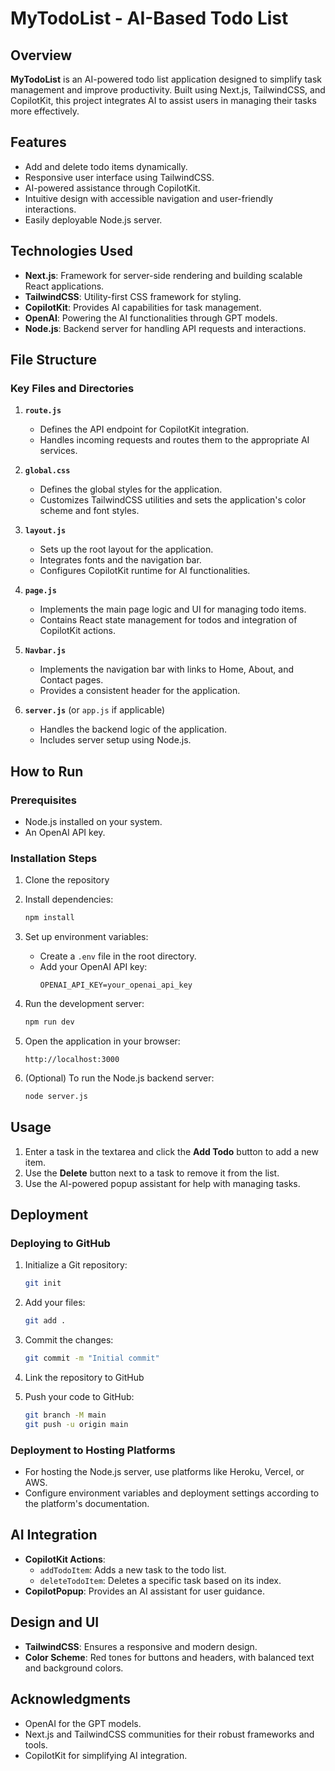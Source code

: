 # MyTodoList - AI-Based Todo List

## Overview
**MyTodoList** is an AI-powered todo list application designed to simplify task management and improve productivity. Built using Next.js, TailwindCSS, and CopilotKit, this project integrates AI to assist users in managing their tasks more effectively.

## Features
- Add and delete todo items dynamically.
- Responsive user interface using TailwindCSS.
- AI-powered assistance through CopilotKit.
- Intuitive design with accessible navigation and user-friendly interactions.
- Easily deployable Node.js server.

## Technologies Used
- **Next.js**: Framework for server-side rendering and building scalable React applications.
- **TailwindCSS**: Utility-first CSS framework for styling.
- **CopilotKit**: Provides AI capabilities for task management.
- **OpenAI**: Powering the AI functionalities through GPT models.
- **Node.js**: Backend server for handling API requests and interactions.

## File Structure
### Key Files and Directories

1. **`route.js`**
   - Defines the API endpoint for CopilotKit integration.
   - Handles incoming requests and routes them to the appropriate AI services.

2. **`global.css`**
   - Defines the global styles for the application.
   - Customizes TailwindCSS utilities and sets the application's color scheme and font styles.

3. **`layout.js`**
   - Sets up the root layout for the application.
   - Integrates fonts and the navigation bar.
   - Configures CopilotKit runtime for AI functionalities.

4. **`page.js`**
   - Implements the main page logic and UI for managing todo items.
   - Contains React state management for todos and integration of CopilotKit actions.

5. **`Navbar.js`**
   - Implements the navigation bar with links to Home, About, and Contact pages.
   - Provides a consistent header for the application.

6. **`server.js`** (or `app.js` if applicable)
   - Handles the backend logic of the application.
   - Includes server setup using Node.js.

## How to Run
### Prerequisites
- Node.js installed on your system.
- An OpenAI API key.

### Installation Steps
1. Clone the repository
   
2. Install dependencies:
   ```bash
   npm install
   ```
3. Set up environment variables:
   - Create a `.env` file in the root directory.
   - Add your OpenAI API key:
     ```env
     OPENAI_API_KEY=your_openai_api_key
     ```
4. Run the development server:
   ```bash
   npm run dev
   ```
5. Open the application in your browser:
   ```
   http://localhost:3000
   ```
6. (Optional) To run the Node.js backend server:
   ```bash
   node server.js
   ```

## Usage
1. Enter a task in the textarea and click the **Add Todo** button to add a new item.
2. Use the **Delete** button next to a task to remove it from the list.
3. Use the AI-powered popup assistant for help with managing tasks.

## Deployment
### Deploying to GitHub
1. Initialize a Git repository:
   ```bash
   git init
   ```
2. Add your files:
   ```bash
   git add .
   ```
3. Commit the changes:
   ```bash
   git commit -m "Initial commit"
   ```
4. Link the repository to GitHub
   
5. Push your code to GitHub:
   ```bash
   git branch -M main
   git push -u origin main
   ```

### Deployment to Hosting Platforms
- For hosting the Node.js server, use platforms like Heroku, Vercel, or AWS.
- Configure environment variables and deployment settings according to the platform's documentation.

## AI Integration
- **CopilotKit Actions**: 
  - `addTodoItem`: Adds a new task to the todo list.
  - `deleteTodoItem`: Deletes a specific task based on its index.
- **CopilotPopup**: Provides an AI assistant for user guidance.

## Design and UI
- **TailwindCSS**: Ensures a responsive and modern design.
- **Color Scheme**: Red tones for buttons and headers, with balanced text and background colors.


## Acknowledgments
- OpenAI for the GPT models.
- Next.js and TailwindCSS communities for their robust frameworks and tools.
- CopilotKit for simplifying AI integration.

